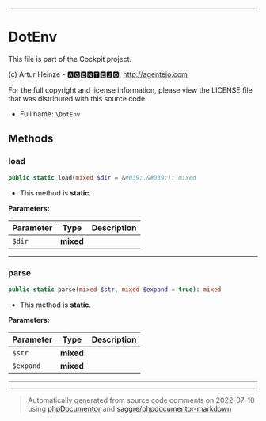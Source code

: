 ***

# DotEnv

This file is part of the Cockpit project.

(c) Artur Heinze - 🅰🅶🅴🅽🆃🅴🅹🅾, http://agentejo.com

For the full copyright and license information, please view the LICENSE
file that was distributed with this source code.

* Full name: `\DotEnv`




## Methods


### load



```php
public static load(mixed $dir = &#039;.&#039;): mixed
```



* This method is **static**.




**Parameters:**

| Parameter | Type | Description |
|-----------|------|-------------|
| `$dir` | **mixed** |  |




***

### parse



```php
public static parse(mixed $str, mixed $expand = true): mixed
```



* This method is **static**.




**Parameters:**

| Parameter | Type | Description |
|-----------|------|-------------|
| `$str` | **mixed** |  |
| `$expand` | **mixed** |  |




***


***
> Automatically generated from source code comments on 2022-07-10 using [phpDocumentor](http://www.phpdoc.org/) and [saggre/phpdocumentor-markdown](https://github.com/Saggre/phpDocumentor-markdown)
